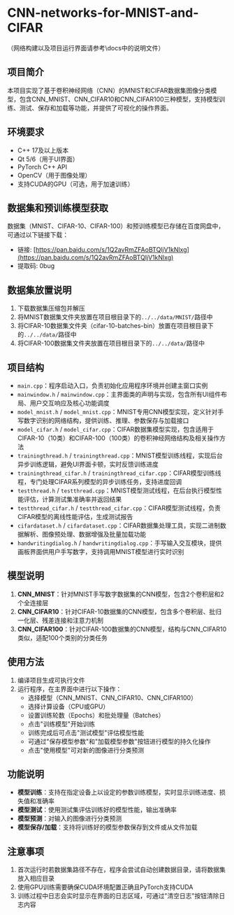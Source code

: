 # CNN-networks-for-MNIST-and-CIFAR

（网络构建以及项目运行界面请参考\docs中的说明文件）

## 项目简介
本项目实现了基于卷积神经网络（CNN）的MNIST和CIFAR数据集图像分类模型，包含CNN_MNIST、CNN_CIFAR10和CNN_CIFAR100三种模型，支持模型训练、测试、保存和加载等功能，并提供了可视化的操作界面。

## 环境要求
- C++ 17及以上版本
- Qt 5/6（用于UI界面）
- PyTorch C++ API
- OpenCV（用于图像处理）
- 支持CUDA的GPU（可选，用于加速训练）

## 数据集和预训练模型获取
数据集（MNIST、CIFAR-10、CIFAR-100）和预训练模型已存储在百度网盘中，可通过以下链接下载：
- 链接: [https://pan.baidu.com/s/1Q2avRmZFAoBTQljV1kNlxg](https://pan.baidu.com/s/1Q2avRmZFAoBTQljV1kNlxg)
- 提取码: 0bug

## 数据集放置说明
1. 下载数据集压缩包并解压
2. 将MNIST数据集文件夹放置在项目根目录下的`../../data/MNIST/`路径中
3. 将CIFAR-10数据集文件夹（cifar-10-batches-bin）放置在项目根目录下的`../../data/`路径中
4. 将CIFAR-100数据集文件夹放置在项目根目录下的`../../data/`路径中

## 项目结构
- `main.cpp`：程序启动入口，负责初始化应用程序环境并创建主窗口实例
- `mainwindow.h` / `mainwindow.cpp`：主界面类的声明与实现，包含所有UI组件布局、用户交互响应及核心功能调度
- `model_mnist.h` / `model_mnist.cpp`：MNIST专用CNN模型实现，定义针对手写数字识别的网络结构，提供训练、推理、参数保存与加载接口
- `model_cifar.h` / `model_cifar.cpp`：CIFAR数据集模型实现，包含适用于CIFAR-10（10类）和CIFAR-100（100类）的卷积神经网络结构及相关操作方法
- `trainingthread.h` / `trainingthread.cpp`：MNIST模型训练线程，实现后台异步训练逻辑，避免UI界面卡顿，实时反馈训练进度
- `trainingthread_cifar.h` / `trainingthread_cifar.cpp`：CIFAR模型训练线程，专门处理CIFAR系列模型的异步训练任务，支持进度回调
- `testthread.h` / `testthread.cpp`：MNIST模型测试线程，在后台执行模型性能评估，计算测试集准确率并返回结果
- `testthread_cifar.h` / `testthread_cifar.cpp`：CIFAR模型测试线程，负责CIFAR模型的离线性能评估，生成测试报告
- `cifardataset.h` / `cifardataset.cpp`：CIFAR数据集处理工具，实现二进制数据解析、图像预处理、数据增强及批量加载功能
- `handwritingdialog.h` / `handwritingdialog.cpp`：手写输入交互模块，提供画板界面供用户手写数字，支持调用MNIST模型进行实时识别

## 模型说明
1. **CNN_MNIST**：针对MNIST手写数字数据集的CNN模型，包含2个卷积层和2个全连接层
2. **CNN_CIFAR10**：针对CIFAR-10数据集的CNN模型，包含多个卷积层、批归一化层、残差连接和注意力机制
3. **CNN_CIFAR100**：针对CIFAR-100数据集的CNN模型，结构与CNN_CIFAR10类似，适配100个类别的分类任务

## 使用方法
1. 编译项目生成可执行文件
2. 运行程序，在主界面中进行以下操作：
   - 选择模型（CNN_MNIST、CNN_CIFAR10、CNN_CIFAR100）
   - 选择计算设备（CPU或GPU）
   - 设置训练轮数（Epochs）和批处理量（Batches）
   - 点击"训练模型"开始训练
   - 训练完成后可点击"测试模型"评估模型性能
   - 可通过"保存模型参数"和"加载模型参数"按钮进行模型的持久化操作
   - 点击"使用模型"可对新的图像进行分类预测

## 功能说明
- **模型训练**：支持在指定设备上以设定的参数训练模型，实时显示训练进度、损失值和准确率
- **模型测试**：使用测试集评估训练好的模型性能，输出准确率
- **模型预测**：对输入的图像进行分类预测
- **模型保存/加载**：支持将训练好的模型参数保存到文件或从文件加载

## 注意事项
1. 首次运行时若数据集路径不存在，程序会尝试自动创建数据目录，请将数据集放入相应目录
2. 使用GPU训练需要确保CUDA环境配置正确且PyTorch支持CUDA
3. 训练过程中日志会实时显示在界面的日志区域，可通过"清空日志"按钮清除日志内容
